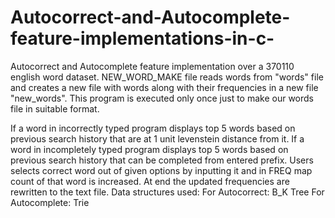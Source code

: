 # Autocorrect-and-Autocomplete-feature-implementations-in-c-

Autocorrect and Autocomplete feature implementation over a 370110 english word dataset.
NEW_WORD_MAKE file reads words from "words" file and creates a new file with words along with their frequencies in a new file "new_words".
This program is executed only once just to make our words file in suitable format.

If a word in incorrectly typed program displays top 5 words based on previous search history that are at 1 unit levenstein distance from it.
If a word in incompletely typed program displays top 5 words based on previous search history that can be completed from entered prefix.
Users selects correct word out of given options by inputting it and in FREQ map count of that word is increased.
At end the updated frequencies are rewritten to the text file.
Data structures used:
   For Autocorrect:
      B_K Tree
   For Autocomplete:
      Trie
